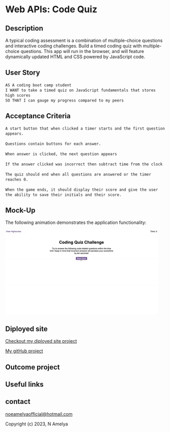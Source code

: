 # Web APIs: Code Quiz

## Description

A typical coding assessment is a combination of multiple-choice questions and interactive coding challenges. Build a timed coding quiz with multiple-choice questions. This app will run in the browser, and will feature dynamically updated HTML and CSS powered by JavaScript code. 

## User Story

```
AS A coding boot camp student
I WANT to take a timed quiz on JavaScript fundamentals that stores high scores
SO THAT I can gauge my progress compared to my peers
```

## Acceptance Criteria
```
A start button that when clicked a timer starts and the first question appears.

Questions contain buttons for each answer.

When answer is clicked, the next question appears

If the answer clicked was incorrect then subtract time from the clock

The quiz should end when all questions are answered or the timer reaches 0.

When the game ends, it should display their score and give the user the ability to save their initials and their score.
```
  
## Mock-Up

The following animation demonstrates the application functionality:

![Animation of code quiz. Presses button to start quiz. Clicks the button for the answer to each question, displays if answer was correct or incorrect. Quiz finishes and displays high scores. User adds their intials, then clears their intials and starts over.](./assets/08-web-apis-challenge-demo.gif)

## Diployed site

[Checkout my diployed site project]()

[My gitHub project]()


## Outcome project 


## Useful links




## contact 
noeamelyaofficial@hotmail.com



Copyright (c) 2023, N Amelya
